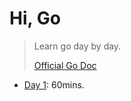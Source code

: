 # Hi, Go

> Learn go day by day.
>
> [Official Go Doc](https://go.dev/doc/)

- [Day 1](https://github.com/nepaul/learn-to-code-by-coding/tree/master/hi-go/day1): 60mins.
